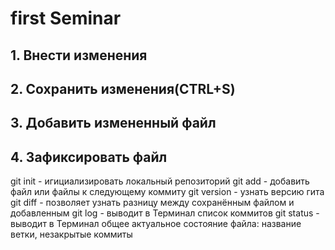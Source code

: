 # first Seminar

## 1. Внести изменения

## 2. Сохранить изменения(CTRL+S)

## 3. Добавить измененный файл

## 4. Зафиксировать файл

git init - игициализировать локальный репозиторий
git add - добавить файл или файлы к следующему коммиту
git version - узнать версию гита
git diff - позволяет узнать разницу между сохранённым файлом и добавленным
git log - выводит в Терминал список коммитов
git status - выводит в Терминал общее актуальное состояние файла: название ветки, незакрытые коммиты
